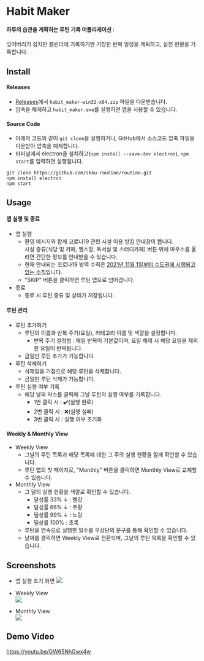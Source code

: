 # Habit Maker
#### 하루의 습관을 계획하는 루틴 기록 어플리케이션 :
잊어버리기 쉽지만 캘린더에 기록하기엔 거창한 반복 일정을 계획하고, 실천 현황을 기록합니다.


## Install

#### Releases
+ [Releases](https://github.com/skku-routine/routine/releases/tag/v1.0.2)에서 `habit_maker-win32-x64.zip` 파일을 다운받습니다.
+ 압축을 해제하고 `habit_maker.exe`를 실행하면 앱을 사용할 수 있습니다.

#### Source Code
+ 아래의 코드와 같이 `git clone`을 실행하거나, GitHub에서 소스코드 압축 파일을 다운받아 압축을 해제합니다.
+ 터미널에서 electron을 설치하고(`npm install --save-dev electron`), `npm start`를 입력하면 실행됩니다.
```
git clone https://github.com/skku-routine/routine.git
npm install electron
npm start
```

## Usage

#### 앱 실행 및 종료
+ 앱 실행
    - 환영 메시지와 함께 코로나19 관련 시설 이용 방침 안내창이 뜹니다.  
      시설 종류(식당 및 카페, 헬스장, 독서실 및 스터디카페) 버튼 위에 마우스를 올리면 간단한 정보를 안내받을 수 있습니다.
    - 현재 안내되는 코로나19 방역 수칙은 [2021년 11월 1일부터 수도권에 시행되고 있는 수칙](https://news.seoul.go.kr/welfare/archives/537018)입니다.
    - "SKIP" 버튼을 클릭하면 루틴 앱으로 넘어갑니다.
+ 종료
    - 종료 시 루틴 종류 및 상태가 저장됩니다.

#### 루틴 관리
+ 루틴 추가하기
    - 루틴의 이름과 반복 주기(요일), 카테고리 이름 및 색깔을 설정합니다.
        + 반복 주기 설정법 : 매일 반복이 기본값이며, 요일 해제 시 해당 요일을 제외한 요일이 반복됩니다.
    - 금일만 루틴 추가가 가능합니다.
+ 루틴 삭제하기
    - 삭제일을 기점으로 해당 루틴을 삭제합니다.
    - 금일만 루틴 삭제가 가능합니다. 
+ 루틴 실행 여부 기록
    - 해당 날짜 박스를 클릭해 그날 루틴의 실행 여부를 기록합니다.
        + 1번 클릭 시 : ✔️(실행 완료)
        + 2번 클릭 시 : ❌(실행 실패)
        + 3번 클릭 시 : 실행 여부 초기화

#### Weekly & Monthly View
+ Weekly View
    - 그날의 루틴 목록과 해당 목록에 대한 그 주의 실행 현황을 함께 확인할 수 있습니다.
    - 루틴 앱의 첫 페이지로, "Monthly" 버튼을 클릭하면 Monthly View로 교체할 수 있습니다.
+ Monthly View
    - 그 달의 실행 현황을 색깔로 확인할 수 있습니다.
        + 달성률 33% ↓ : 빨강
        + 달성률 66% ↓ : 주황
        + 딜성률 99% ↓ : 노랑
        + 딜상룰 100% : 초록
    - 루틴을 연속으로 실행한 일수를 우상단의 문구를 통해 확인할 수 있습니다.  
    - 날짜를 클릭하면 Weekly View로 전환되며, 그날의 루틴 목록을 확인할 수 있습니다.


## Screenshots
+ 앱 실행 초기 화면 
![](https://user-images.githubusercontent.com/83803824/143618972-0e5f6ff7-d7a7-4e25-b52c-660533bed67f.png)

+ Weekly View  
![](https://user-images.githubusercontent.com/83803824/143618849-d2b029fb-1866-4119-b9c8-74b05d9785cd.png)

+ Monthly View  
![](https://user-images.githubusercontent.com/83803824/143618901-18176b2d-ca02-4c17-ae9b-00757423b391.png)


## Demo Video
https://youtu.be/GW65NhGwx4w
